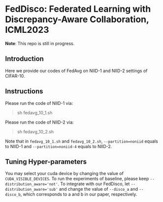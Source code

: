 ﻿# FedDisco: Federated Learning with Discrepancy-Aware Collaboration, ICML2023

**Note**: This repo is still in progress.

## Introduction
Here we provide our codes of FedAvg on NIID-1 and NIID-2 settings of CIFAR-10. 

## Instructions
Please run the code of NIID-1 via:

> sh fedavg_10_1.sh

Please run the code of NIID-2 via:

> sh fedavg_10_2.sh

 Note that in `fedavg_10_1.sh` and `fedavg_10_2.sh`,  `--partition=noniid` equals to NIID-1 and `--partition=noniid-4` equals to NIID-2.

## Tuning Hyper-parameters

You may select your cuda device by changing the value of `CUDA_VISIBLE_DEVICES`. To run the experiments of baseline, please keep `--distribution_aware='not'`. To integrate with our FedDisco, let `--distribution_aware='sub'` and change the value of `--disco_a` and `--disco_b`, which corresponds to a and b in our paper, respectively. 



